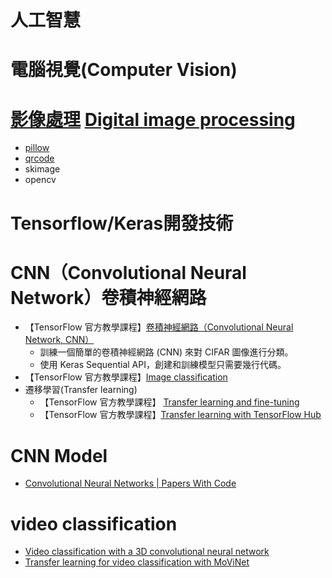 # 人工智慧
# 電腦視覺(Computer Vision)
# [影像處理](https://zh.wikipedia.org/zh-tw/%E5%9B%BE%E5%83%8F%E5%A4%84%E7%90%86) [Digital image processing](https://en.wikipedia.org/wiki/Digital_image_processing)
- [pillow](./pillow.md)
- [qrcode](./qrcode.md)
- skimage
- opencv

# Tensorflow/Keras開發技術
# CNN（Convolutional Neural Network）卷積神經網路
- 【TensorFlow 官方教學課程】[卷積神經網路（Convolutional Neural Network, CNN）](https://www.tensorflow.org/tutorials/images/cnn)
  - 訓練一個簡單的卷積神經網路 (CNN) 來對 CIFAR 圖像進行分類。
  - 使用 Keras Sequential API，創建和訓練模型只需要幾行代碼。 
- 【TensorFlow 官方教學課程】[Image classification](https://www.tensorflow.org/tutorials/images/classification)
- 遷移學習(Transfer learning)
  - 【TensorFlow 官方教學課程】 [Transfer learning and fine-tuning](https://www.tensorflow.org/tutorials/images/transfer_learning) 
  - 【TensorFlow 官方教學課程】[Transfer learning with TensorFlow Hub](https://www.tensorflow.org/tutorials/images/transfer_learning_with_hub)

# CNN Model
- [Convolutional Neural Networks | Papers With Code](https://paperswithcode.com/methods/category/convolutional-neural-networks)

# video classification 
- [Video classification with a 3D convolutional neural network](https://www.tensorflow.org/tutorials/video/video_classification)
- [Transfer learning for video classification with MoViNet](https://www.tensorflow.org/tutorials/video/transfer_learning_with_movinet)
